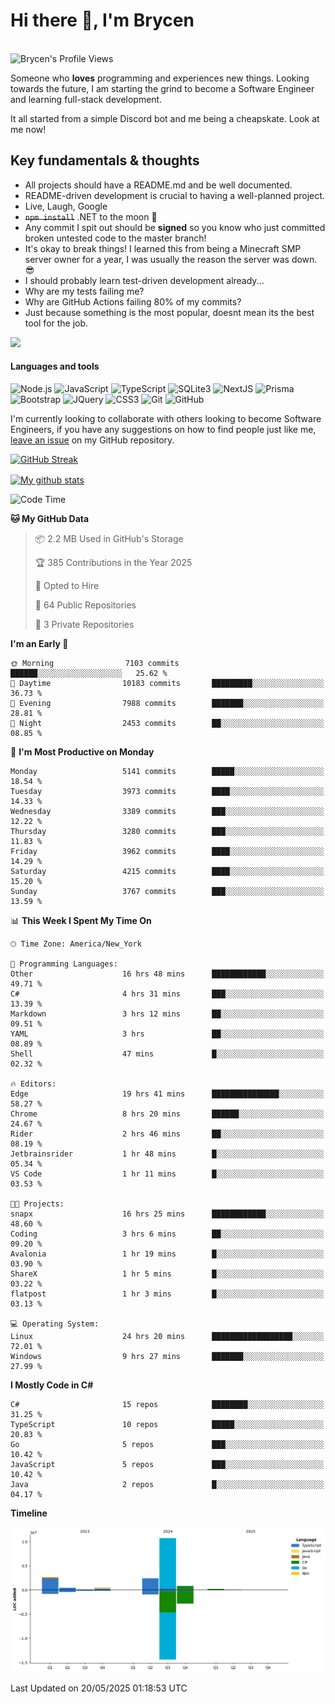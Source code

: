 # Hi there 👋, I'm Brycen

<br>
<img src="https://komarev.com/ghpvc/?username=BrycensRanch" alt="Brycen's Profile Views" />

Someone who **loves** programming and experiences new things. Looking towards the future, I am starting the grind to become a Software Engineer and learning full-stack development.

It all started from a simple Discord bot and me being a cheapskate. Look at me now!

## Key fundamentals & thoughts

- All projects should have a README.md and be well documented.
- README-driven development is crucial to having a well-planned project.
- Live, Laugh, Google
- ~~`npm install`~~ .NET to the moon 🚀
- Any commit I spit out should be **signed** so you know who just committed broken untested code to the master branch!
- It's okay to break things! I learned this from being a Minecraft SMP server owner for a year, I was usually the reason the server was down. 😎
- I should probably learn test-driven development already...
- Why are my tests failing me?
- Why are GitHub Actions failing 80% of my commits? 
- Just because something is the most popular, doesnt mean its the best tool for the job.

<img src="https://res.cloudinary.com/practicaldev/image/fetch/s--OoBLh7-Q--/c_limit%2Cf_auto%2Cfl_progressive%2Cq_auto%2Cw_880/https://cdn-images-1.medium.com/max/1614/1%2A8BlqJ8lNVZzuRjAg1mZ50w.png" height="400"/>

<h4>Languages and tools</h4>
<p>
  <img src="https://img.shields.io/badge/node.js%20-%2343853D.svg?&style=for-the-badge&logo=node.js&logoColor=white" alt="Node.js" />
  <img src="https://img.shields.io/badge/javascript%20-%23323330.svg?&style=for-the-badge&logo=javascript&logoColor=%23F7DF1E" alt="JavaScript" />
  <img src="https://img.shields.io/badge/typescript%20-%23323330.svg?&style=for-the-badge&logo=typescript&logoColor=#3467eb" alt="TypeScript" />
  <img src="https://img.shields.io/badge/sqlite3%20-%23323330.svg?&style=for-the-badge&logo=sqlite&logoColor=#3467eb" alt="SQLite3" />
  <img src="https://img.shields.io/badge/Next.JS%20-%23323330.svg?&style=for-the-badge&logo=next.js&logoColor=#3467eb" alt="NextJS" />
  <img src="https://img.shields.io/badge/Prisma%20-%23323330.svg?&style=for-the-badge&logo=prisma&logoColor=#3467eb" alt="Prisma" />
  <img src="https://img.shields.io/badge/bootstrap%20-%23323330.svg?&style=for-the-badge&logo=bootstrap" alt="Bootstrap" />
  <img src="https://img.shields.io/badge/jquery%20-%23323330.svg?&style=for-the-badge&logo=jquery" alt="JQuery" />
  <img src="https://img.shields.io/badge/css3%20-%23323330.svg?&style=for-the-badge&logo=css3" alt="CSS3" />
  <img src="https://img.shields.io/badge/git%20-%23323330.svg?&style=for-the-badge&logo=git" alt="Git" />
  <img src="https://img.shields.io/badge/github%20-%23323330.svg?&style=for-the-badge&logo=github" alt="GitHub" />
</p>

 I'm currently looking to collaborate with others looking to become Software Engineers, if you have any suggestions on how to find people just like me, [leave an issue](https://github.com/BrycensRanch/BrycensRanch/issues/new) on my GitHub repository.
 
 <p><a href="https://git.io/streak-stats"><img src=https://github-readme-streak-stats-eight.vercel.app?user=BrycensRanch&amp;theme=dark&amp;hide_border=true&fire=EB5454&amp;ring=0CEB19" alt="GitHub Streak"></a></p>

<a href="https://github.com/anuraghazra/github-readme-stats">
  <img align="center" src="https://github-readme-stats.anuraghazra1.vercel.app/api?username=BrycensRanch&show_icons=true&line_height=27&include_all_commits=true" alt="My github stats" />
</a>

<!--START_SECTION:waka-->
![Code Time](http://img.shields.io/badge/Code%20Time-2%2C045%20hrs%2014%20mins-blue)

**🐱 My GitHub Data** 

> 📦 2.2 MB Used in GitHub's Storage 
 > 
> 🏆 385 Contributions in the Year 2025
 > 
> 💼 Opted to Hire
 > 
> 📜 64 Public Repositories 
 > 
> 🔑 3 Private Repositories 
 > 
**I'm an Early 🐤** 

```text
🌞 Morning                7103 commits        ██████░░░░░░░░░░░░░░░░░░░   25.62 % 
🌆 Daytime                10183 commits       █████████░░░░░░░░░░░░░░░░   36.73 % 
🌃 Evening                7988 commits        ███████░░░░░░░░░░░░░░░░░░   28.81 % 
🌙 Night                  2453 commits        ██░░░░░░░░░░░░░░░░░░░░░░░   08.85 % 
```
📅 **I'm Most Productive on Monday** 

```text
Monday                   5141 commits        █████░░░░░░░░░░░░░░░░░░░░   18.54 % 
Tuesday                  3973 commits        ████░░░░░░░░░░░░░░░░░░░░░   14.33 % 
Wednesday                3389 commits        ███░░░░░░░░░░░░░░░░░░░░░░   12.22 % 
Thursday                 3280 commits        ███░░░░░░░░░░░░░░░░░░░░░░   11.83 % 
Friday                   3962 commits        ████░░░░░░░░░░░░░░░░░░░░░   14.29 % 
Saturday                 4215 commits        ████░░░░░░░░░░░░░░░░░░░░░   15.20 % 
Sunday                   3767 commits        ███░░░░░░░░░░░░░░░░░░░░░░   13.59 % 
```


📊 **This Week I Spent My Time On** 

```text
🕑︎ Time Zone: America/New_York

💬 Programming Languages: 
Other                    16 hrs 48 mins      ████████████░░░░░░░░░░░░░   49.71 % 
C#                       4 hrs 31 mins       ███░░░░░░░░░░░░░░░░░░░░░░   13.39 % 
Markdown                 3 hrs 12 mins       ██░░░░░░░░░░░░░░░░░░░░░░░   09.51 % 
YAML                     3 hrs               ██░░░░░░░░░░░░░░░░░░░░░░░   08.89 % 
Shell                    47 mins             █░░░░░░░░░░░░░░░░░░░░░░░░   02.32 % 

🔥 Editors: 
Edge                     19 hrs 41 mins      ███████████████░░░░░░░░░░   58.27 % 
Chrome                   8 hrs 20 mins       ██████░░░░░░░░░░░░░░░░░░░   24.67 % 
Rider                    2 hrs 46 mins       ██░░░░░░░░░░░░░░░░░░░░░░░   08.19 % 
Jetbrainsrider           1 hr 48 mins        █░░░░░░░░░░░░░░░░░░░░░░░░   05.34 % 
VS Code                  1 hr 11 mins        █░░░░░░░░░░░░░░░░░░░░░░░░   03.53 % 

🐱‍💻 Projects: 
snapx                    16 hrs 25 mins      ████████████░░░░░░░░░░░░░   48.60 % 
Coding                   3 hrs 6 mins        ██░░░░░░░░░░░░░░░░░░░░░░░   09.20 % 
Avalonia                 1 hr 19 mins        █░░░░░░░░░░░░░░░░░░░░░░░░   03.90 % 
ShareX                   1 hr 5 mins         █░░░░░░░░░░░░░░░░░░░░░░░░   03.22 % 
flatpost                 1 hr 3 mins         █░░░░░░░░░░░░░░░░░░░░░░░░   03.13 % 

💻 Operating System: 
Linux                    24 hrs 20 mins      ██████████████████░░░░░░░   72.01 % 
Windows                  9 hrs 27 mins       ███████░░░░░░░░░░░░░░░░░░   27.99 % 
```

**I Mostly Code in C#** 

```text
C#                       15 repos            ████████░░░░░░░░░░░░░░░░░   31.25 % 
TypeScript               10 repos            █████░░░░░░░░░░░░░░░░░░░░   20.83 % 
Go                       5 repos             ███░░░░░░░░░░░░░░░░░░░░░░   10.42 % 
JavaScript               5 repos             ███░░░░░░░░░░░░░░░░░░░░░░   10.42 % 
Java                     2 repos             █░░░░░░░░░░░░░░░░░░░░░░░░   04.17 % 
```



**Timeline**

![Lines of Code chart](https://raw.githubusercontent.com/BrycensRanch/BrycensRanch/main/assets/bar_graph.png)


 Last Updated on 20/05/2025 01:18:53 UTC
<!--END_SECTION:waka-->

<!--
**BrycensRanch/BrycensRanch** is a ✨ _special_ ✨ repository because its `README.md` (this file) appears on your GitHub profile.

Here are some ideas to get you started:

- 🔭 I’m currently working on ...
- 🌱 I’m currently learning ...
- 👯 I’m looking to collaborate on ...
- 🤔 I’m looking for help with ...
- 💬 Ask me about ...
- 📫 How to reach me: ...
- 😄 Pronouns: ...
- ⚡ Fun fact: ...
-->
